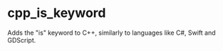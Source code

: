 # cpp_is_keyword
 Adds the "is" keyword to C++, similarly to languages like C#, Swift and GDScript.
